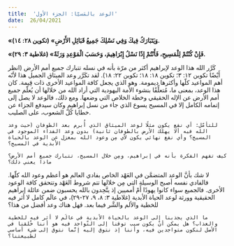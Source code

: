 ```yaml
---
title:  'الوعد بالمَسيَّا: الجزء الأول'
date:  26/04/2021
---
```


**«وَيَتَبَارَكُ فِيكَ وَفِي نَسْلِكَ جَمِيعُ قَبَائِلِ الأَرْضِ» (تكوين ٢٨: ١٤).**

**«فَإِنْ كُنْتُمْ لِلْمَسِيحِ، فَأَنْتُمْ إِذًا نَسْلُ إِبْرَاهِيمَ، وَحَسَبَ الْمَوْعِدِ وَرَثَةٌ» (غلاطية ٣: ٢٩).**

كَرَّر الله هذا الوعد لإبراهيم أكثر من مرّة بأنه في نسله تتبارك جميع أمم الأرض (انظر أَيْضًا تكوين ١٢: ٣؛ تكوين ١٨: ١٨؛ تكوين ٢٢: ١٨). لقد تكَرَّر وعد الميثاق الجميل هذا لأنّه أهم المواعيد كلّها وأكثرها ديمومة. وهو الذي يجعل كافة المواعيد الأخرى ذات قِيمة. كان هذا الوعد، بمعنى ما، مُتعلِّقًا بنشوء الأمة اليهودية التي أراد الله من خلالها أن يُعلّم جميع أمم الأرض عن الإله الحقيقي وخطة الخلاص التي وضعها. ومع ذلك، فالوعد لا يصل إلى إتمامه الكامل إلا في المسيح يسوع الذي جاء من نسل إبراهيم وكان سيدفع الجزاء عن خطايا كُلّ الشعوب، على الصليب.

`للتأمّل: أي نفع يكون مثلًا لوعد الميثاق الذي أُبرم بعد الطوفان (حيث وعد الله فيه ألا يهلك الأرض بالطوفان ثانية) بدون وعد الفداء الموجود في المسيح؟ وأي نفع نهائي يكون لأي مِن وعود الله بمعزل عن الوعد بالحياة الأبدية في المسيح؟`

`كيف تفهم الفكرة بأنه في إبراهيم، ومِن خلال المسيح، تتبارك جميع أمم الأرض؟ ماذا يعني ذلك؟`

لا شك بأنَّ الوعد المتضمَّن في العَهْد الخاص بفادي العالم هو أعظم وعود الله كلّها. فالفادي نفسه أصبح الوسيلة التي مِن خلالها تتم شروط العَهْد وتتحقق كافة الوعود الأخرى. فالجميع سواء كانوا يهودًا أَمْ أمميين إذ يتَّحِدون بالله يحسبون ضمن عائلة إبراهيم الحقيقية وورثة لوعد الحياة الأبدية (غلاطية ٣: ٨، ٩، ٢٧-٢٩)، في عالَم كامل لا أثر فيه للخطية والألم والشَّر فيما بعد. فهل هناك وعد أفضل من هذا؟

`ما الذي يجذبنا إلى الوعد بالحياة الأبدية في عالَم لا أثر فيه للخطية والعذاب؟ هل يمكن أنْ يكون سبب توقنا إلى التّواجد فيه هو أننا خُلقنا في الأصل لنكون متواجدين فيه، وأننا إذ نتوق إليه إنَّما نتوق إلى شيء أساسي لطبيعتنا؟`